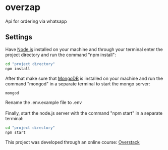 # overzap
Api for ordering via whatsapp
## Settings
Have [Node.js](https://nodejs.org/pt-br/) installed on your machine and through your terminal enter the project directory and run the command "npm install":
```sh
cd "project directory"
npm install
```
After that make sure that [MongoDB](https://www.mongodb.com/) is installed on your machine and run the command "mongod" in a separate terminal to start the mongo server:
```sh
mongod
```
Rename the .env.example file to .env<br><br>
Finally, start the node.js server with the command "npm start" in a separate terminal:
```sh
cd "project directory"
npm start
```
This project was developed through an online course: [Overstack](https://www.youtube.com/watch?v=5g9_yCjE2ek&list=PLZO_SqCI6cXZJaMCbjdlNKh8mFeh_AVRc)
